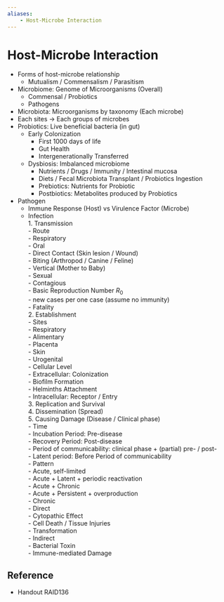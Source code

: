 ```yaml
---
aliases:
    - Host-Microbe Interaction
---
```


# Host-Microbe Interaction

- Forms of host-microbe relationship
    - Mutualism / Commensalism / Parasitism
- Microbiome: Genome of Microorganisms (Overall)
    - Commensal / Probiotics
    - Pathogens
- Microbiota: Microorganisms by taxonomy (Each microbe)
- Each sites → Each groups of microbes
- Probiotics: Live beneficial bacteria (in gut)
    - Early Colonization
        - First 1000 days of life
        - Gut Health
        - Intergenerationally Transferred
    - Dysbiosis: Imbalanced microbiome
        - Nutrients / Drugs / Immunity / Intestinal mucosa
        - Diets / Fecal Microbiota Transplant / Probiotics Ingestion
        - Prebiotics: Nutrients for Probiotic
        - Postbiotics: Metabolites produced by Probiotics
- Pathogen
    - Immune Response (Host) vs Virulence Factor (Microbe)
    - Infection  
                1. Transmission  
                        - Route  
                                - Respiratory  
                                - Oral  
                                - Direct Contact (Skin lesion / Wound)  
                                - Biting (Arthropod / Canine / Feline)  
                                - Vertical (Mother to Baby)  
                                - Sexual  
                        - Contagious  
                                - Basic Reproduction Number $R_{0}$  
                                        - new cases per one case (assume no immunity)  
                        - Fatality  
                2. Establishment  
                        - Sites  
                                - Respiratory  
                                - Alimentary  
                                - Placenta  
                                - Skin  
                                - Urogenital  
                        - Cellular Level  
                                - Extracellular: Colonization  
                                        - Biofilm Formation  
                                        - Helminths Attachment  
                                - Intracellular: Receptor / Entry  
                3. Replication and Survival  
                4. Dissemination (Spread)  
                5. Causing Damage (Disease / Clinical phase)  
                        - Time  
                                - Incubation Period: Pre-disease  
                                - Recovery Period: Post-disease  
                                - Period of communicability: clinical phase + (partial) pre- / post-  
                                - Latent period: Before Period of communicability  
                        - Pattern  
                                - Acute, self-limited  
                                - Acute + Latent + periodic reactivation  
                                - Acute + Chronic  
                                - Acute + Persistent + overproduction  
                                - Chronic  
                        - Direct  
                                - Cytopathic Effect  
                                - Cell Death / Tissue Injuries  
                                - Transformation  
                        - Indirect  
                                - Bacterial Toxin  
                                - Immune-mediated Damage

## Reference

- Handout RAID136
